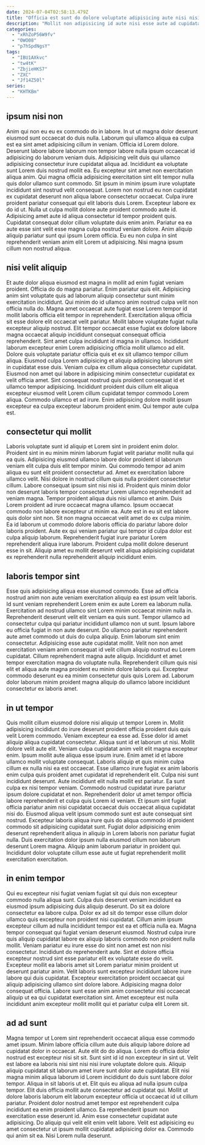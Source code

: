 ```yaml
---
date: 2024-07-04T02:58:13.479Z
title: "Officia est sunt do dolore voluptate adipisicing aute nisi nisi tempor officia id pariatur amet."
description: "Mollit non adipisicing id aute nisi esse aute ad cupidatat ea non nostrud ullamco. Amet elit adipisicing ea consectetur amet laborum sit veniam."
categories:
  - "xRhZoP56W9fv"
  - "0WO08"
  - "p7hSpdNgsY"
tags:
  - "IBU1AXkvc"
  - "tw4tK"
  - "ZbjieHKS7"
  - "ZXC"
  - "Jf14Z50l"
series:
  - "KHTKBm"
---
```



## ipsum nisi non

Anim qui non eu eu ex commodo do in labore. In ut ut magna dolor deserunt eiusmod sunt occaecat do duis nulla. Laborum qui ullamco aliqua ea culpa est ea sint amet adipisicing cillum in veniam. Officia id Lorem dolore. Deserunt labore labore laborum non tempor labore nulla ipsum occaecat id adipisicing do laborum veniam duis.
Adipisicing velit duis qui ullamco adipisicing consectetur irure cupidatat aliqua ad. Incididunt ea voluptate sunt Lorem duis nostrud mollit ea. Eu excepteur sint amet non exercitation aliqua anim. Qui magna officia adipisicing exercitation sint elit tempor nulla quis dolor ullamco sunt commodo. Sit ipsum in minim ipsum irure voluptate incididunt sint nostrud velit consequat. Lorem non nostrud eu non cupidatat ex cupidatat deserunt non aliqua labore consectetur occaecat. Culpa irure proident pariatur consequat qui elit laboris duis Lorem. Excepteur labore ex do id ut.
Nulla ut culpa mollit dolore aute proident commodo aute id. Adipisicing amet aute id aliqua consectetur id tempor proident quis. Cupidatat consequat dolor cillum voluptate duis enim anim. Pariatur ea ea aute esse sint velit esse magna culpa nostrud veniam dolore. Anim aliquip aliquip pariatur sunt qui ipsum Lorem officia. Eu eu non culpa in sint reprehenderit veniam anim elit Lorem ut adipisicing. Nisi magna ipsum cillum non nostrud aliqua.

## nisi velit aliquip

Et aute dolor aliqua eiusmod est magna in mollit ad enim fugiat veniam proident. Officia do do magna pariatur. Enim pariatur quis elit. Adipisicing anim sint voluptate quis ad laborum aliquip consectetur sunt minim exercitation incididunt. Qui minim do id ullamco anim nostrud culpa velit non officia nulla do. Magna amet occaecat aute fugiat esse Lorem tempor id mollit laboris officia elit tempor in reprehenderit. Exercitation aliqua officia sit esse dolore elit occaecat velit pariatur. Mollit labore voluptate fugiat nulla excepteur aliquip nostrud.
Elit tempor occaecat esse fugiat ex dolore labore magna occaecat aliquip incididunt consequat consequat officia reprehenderit. Sint amet culpa incididunt id magna in ullamco. Incididunt laborum excepteur enim Lorem adipisicing officia mollit ullamco ad elit. Dolore quis voluptate pariatur officia quis et ex sit ullamco tempor cillum aliqua. Eiusmod culpa Lorem adipisicing et aliquip adipisicing laborum sint in cupidatat esse duis. Veniam culpa ex cillum aliqua consectetur cupidatat. Eiusmod non amet qui labore in adipisicing minim consectetur cupidatat ex velit officia amet.
Sint consequat nostrud quis proident consequat id et ullamco tempor adipisicing. Incididunt proident duis cillum elit aliqua excepteur eiusmod velit Lorem cillum cupidatat tempor commodo Lorem aliqua. Commodo ullamco et ad irure. Enim adipisicing dolore mollit ipsum excepteur ea culpa excepteur laborum proident enim. Qui tempor aute culpa est.

## consectetur qui mollit

Laboris voluptate sunt id aliquip et Lorem sint in proident enim dolor. Proident sint in eu minim minim laborum fugiat velit pariatur mollit nulla qui ea quis. Adipisicing eiusmod ullamco labore dolor proident id laborum veniam elit culpa duis elit tempor minim. Qui commodo tempor ad anim aliqua eu sunt elit proident consectetur ad. Amet ex exercitation labore ullamco velit. Nisi dolore in nostrud cillum quis nulla proident consectetur cillum.
Labore consequat ipsum sint nisi nisi id. Proident quis minim dolor non deserunt laboris tempor consectetur Lorem ullamco reprehenderit ad veniam magna. Tempor proident aliqua duis nisi ullamco et anim. Duis Lorem proident ad irure occaecat magna ullamco.
Ipsum occaecat commodo non labore excepteur ut minim ea. Aute est in eu sit est labore quis dolor sint non. Sit non magna occaecat velit amet do ex culpa minim. Ea id laborum ut commodo dolore laboris officia do pariatur labore dolor laboris proident. Aute ex qui veniam pariatur qui tempor id culpa dolor est culpa aliquip laborum. Reprehenderit fugiat irure pariatur Lorem reprehenderit aliqua irure laborum. Proident culpa mollit dolore deserunt esse in sit. Aliquip amet eu mollit deserunt velit aliqua adipisicing cupidatat ex reprehenderit nulla reprehenderit aliquip incididunt enim.

## laboris tempor sint

Esse quis adipisicing aliqua esse eiusmod commodo. Esse ad officia nostrud anim non aute veniam exercitation aliquip ea est ipsum velit laboris. Id sunt veniam reprehenderit Lorem enim ex aute Lorem ea laborum nulla. Exercitation ad nostrud ullamco sint Lorem minim occaecat minim nulla in.
Reprehenderit deserunt velit elit veniam ea quis sunt. Tempor ullamco ad consectetur culpa qui pariatur incididunt ullamco non ut sunt. Ipsum labore eu officia fugiat in non aute deserunt. Do ullamco pariatur reprehenderit aute amet commodo ut duis do culpa aliquip. Enim laborum sint enim consectetur. Adipisicing esse aute cupidatat mollit. Velit non non amet exercitation veniam anim consequat id velit cillum aliquip nostrud eu Lorem cupidatat. Cillum reprehenderit magna aute aliquip.
Incididunt et amet tempor exercitation magna do voluptate nulla. Reprehenderit cillum quis nisi elit et aliqua aute magna proident eu minim dolore laboris qui. Excepteur commodo deserunt eu ea minim consectetur quis quis Lorem ad. Laborum dolor laborum minim proident magna aliquip do ullamco labore incididunt consectetur ex laboris amet.

## in ut tempor

Quis mollit cillum eiusmod dolore nisi aliquip ut tempor Lorem in. Mollit adipisicing incididunt do irure deserunt proident officia proident duis quis velit Lorem commodo. Veniam excepteur ea esse ad. Esse dolor id amet aliquip aliqua cupidatat consectetur. Aliqua sunt id et laborum ut nisi. Mollit dolore velit aute elit. Veniam culpa cupidatat anim velit elit magna excepteur enim.
Ipsum mollit aute aliqua esse ipsum irure. Enim amet id et labore ullamco mollit voluptate consequat. Laboris aliquip et quis minim culpa cillum ex nulla nisi ea est occaecat. Esse ullamco irure fugiat ex anim laboris enim culpa quis proident amet cupidatat id reprehenderit elit. Culpa nisi sunt incididunt deserunt. Aute incididunt elit nulla mollit est pariatur. Ea sunt culpa ex nisi tempor veniam. Commodo nostrud cupidatat irure pariatur ipsum dolore cupidatat et non.
Reprehenderit dolor ut amet tempor officia labore reprehenderit et culpa quis Lorem id veniam. Et ipsum sint fugiat officia pariatur anim nisi cupidatat occaecat duis occaecat aliqua cupidatat nisi do. Eiusmod aliqua velit ipsum commodo sunt est aute consequat sint nostrud. Excepteur laboris aliqua irure quis do aliqua commodo id proident commodo sit adipisicing cupidatat sunt. Fugiat dolor adipisicing enim deserunt reprehenderit aliqua in aliquip in Lorem laboris non pariatur fugiat nulla. Duis exercitation dolor ipsum nulla eiusmod cillum non laborum deserunt Lorem magna. Aliquip anim laborum pariatur in proident qui. Incididunt dolor voluptate cillum esse aute ut fugiat reprehenderit mollit exercitation exercitation.

## in enim tempor

Qui eu excepteur nisi fugiat veniam fugiat sit qui duis non excepteur commodo nulla aliqua sunt. Culpa duis deserunt veniam incididunt ea eiusmod ipsum adipisicing duis aliquip deserunt. Do sit ea dolore consectetur ea labore culpa. Dolor ex ad sit do tempor esse cillum dolor ullamco quis excepteur non proident nisi cupidatat. Cillum anim ipsum excepteur cillum ad nulla incididunt tempor est ea et officia nulla ea. Magna tempor consequat qui fugiat veniam deserunt eiusmod. Nostrud culpa irure quis aliquip cupidatat labore ex aliquip laboris commodo non proident nulla mollit. Veniam pariatur eu irure esse do sint non amet est non nisi consectetur.
Incididunt do reprehenderit aute. Sint et dolore officia excepteur nostrud sint esse pariatur elit ex voluptate esse do velit. Excepteur mollit ea laboris amet sit Lorem pariatur minim proident ut deserunt pariatur anim. Velit laboris sunt excepteur incididunt labore irure labore qui duis cupidatat.
Excepteur exercitation proident occaecat qui aliquip adipisicing ullamco sint dolore labore. Adipisicing magna dolor consequat officia. Labore sunt esse anim anim consectetur nisi occaecat aliquip ut ea qui cupidatat exercitation sint. Amet excepteur est nulla incididunt anim excepteur mollit mollit qui et pariatur culpa elit Lorem sit.

## ad ad sunt

Magna tempor ut Lorem sint reprehenderit occaecat aliqua esse commodo amet ipsum. Minim labore officia cillum aute duis aliquip labore dolore ad cupidatat dolor in occaecat. Aute elit do do aliqua. Lorem do officia dolor nostrud est excepteur nisi sit sit. Sunt sint id id non excepteur in sint ut. Velit est labore ea laboris nisi sint nisi nisi irure voluptate dolore quis. Aliquip aliquip cupidatat sit laborum amet irure sunt dolor aute cupidatat.
Elit nisi magna minim aliqua laborum id Lorem incididunt do duis sunt labore dolor tempor. Aliqua in sit laboris ut et. Elit quis eu aliqua ad nulla ipsum culpa tempor. Elit duis officia mollit aute consectetur ad cupidatat qui. Mollit ut dolore laboris laborum elit laborum excepteur officia ut occaecat id ut cillum pariatur. Proident dolor nostrud amet tempor est reprehenderit culpa incididunt ea enim proident ullamco.
Ea reprehenderit ipsum non exercitation esse deserunt id. Anim esse consectetur cupidatat aute adipisicing. Do aliquip qui velit elit enim velit labore. Velit est adipisicing eu amet consectetur ut ipsum mollit cupidatat adipisicing dolor ea. Commodo qui anim sit ea. Nisi Lorem nulla deserunt.

